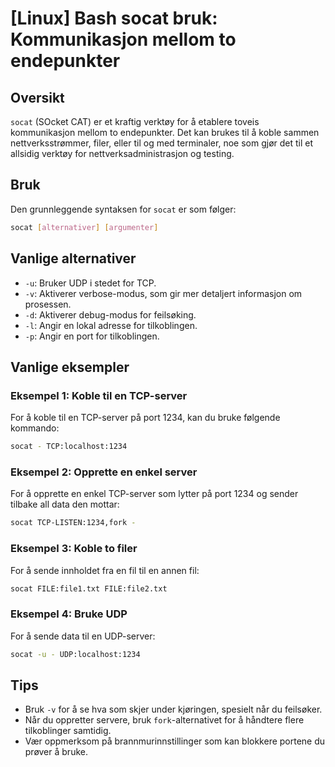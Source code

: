 # [Linux] Bash socat bruk: Kommunikasjon mellom to endepunkter

## Oversikt
`socat` (SOcket CAT) er et kraftig verktøy for å etablere toveis kommunikasjon mellom to endepunkter. Det kan brukes til å koble sammen nettverksstrømmer, filer, eller til og med terminaler, noe som gjør det til et allsidig verktøy for nettverksadministrasjon og testing.

## Bruk
Den grunnleggende syntaksen for `socat` er som følger:

```bash
socat [alternativer] [argumenter]
```

## Vanlige alternativer
- `-u`: Bruker UDP i stedet for TCP.
- `-v`: Aktiverer verbose-modus, som gir mer detaljert informasjon om prosessen.
- `-d`: Aktiverer debug-modus for feilsøking.
- `-l`: Angir en lokal adresse for tilkoblingen.
- `-p`: Angir en port for tilkoblingen.

## Vanlige eksempler

### Eksempel 1: Koble til en TCP-server
For å koble til en TCP-server på port 1234, kan du bruke følgende kommando:

```bash
socat - TCP:localhost:1234
```

### Eksempel 2: Opprette en enkel server
For å opprette en enkel TCP-server som lytter på port 1234 og sender tilbake all data den mottar:

```bash
socat TCP-LISTEN:1234,fork -
```

### Eksempel 3: Koble to filer
For å sende innholdet fra en fil til en annen fil:

```bash
socat FILE:file1.txt FILE:file2.txt
```

### Eksempel 4: Bruke UDP
For å sende data til en UDP-server:

```bash
socat -u - UDP:localhost:1234
```

## Tips
- Bruk `-v` for å se hva som skjer under kjøringen, spesielt når du feilsøker.
- Når du oppretter servere, bruk `fork`-alternativet for å håndtere flere tilkoblinger samtidig.
- Vær oppmerksom på brannmurinnstillinger som kan blokkere portene du prøver å bruke.